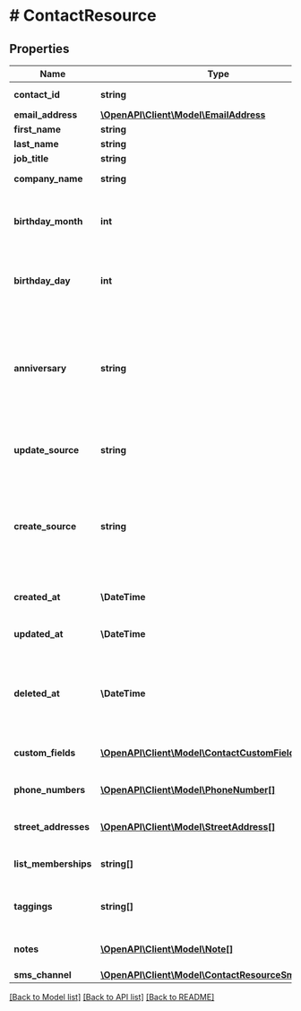 # # ContactResource

## Properties

Name | Type | Description | Notes
------------ | ------------- | ------------- | -------------
**contact_id** | **string** | Unique ID for each contact resource | [optional] [readonly]
**email_address** | [**\OpenAPI\Client\Model\EmailAddress**](EmailAddress.md) |  | [optional]
**first_name** | **string** | The first name of the contact. | [optional]
**last_name** | **string** | The last name of the contact. | [optional]
**job_title** | **string** | The job title of the contact. | [optional]
**company_name** | **string** | The name of the company where the contact works. | [optional]
**birthday_month** | **int** | The month value for the contact&#39;s birthday. Valid values are from 1 through 12. You must use this property with &lt;code&gt;birthday_month&lt;/code&gt;. | [optional]
**birthday_day** | **int** | The day value for the contact&#39;s birthday. Valid values are from 1 through 12. You must use this property with &lt;code&gt;birthday_day&lt;/code&gt;. | [optional]
**anniversary** | **string** | The anniversary date for the contact. For example, this value could be the date when the contact first became a customer of an organization in Constant Contact. Valid date formats are MM/DD/YYYY, M/D/YYYY, YYYY/MM/DD, YYYY/M/D, YYYY-MM-DD, YYYY-M-D,M-D-YYYY, or M-DD-YYYY. | [optional]
**update_source** | **string** | Identifies who last updated the contact; valid values are  &lt;code&gt;Contact&lt;/code&gt; or &lt;code&gt;Account&lt;/code&gt;. | [optional]
**create_source** | **string** | Describes who added the contact; valid values are &lt;code&gt;Contact&lt;/code&gt; or &lt;code&gt;Account&lt;/code&gt;. Your integration must accurately identify &lt;code&gt;create_source&lt;/code&gt; for compliance reasons; value is set when contact is created. | [optional]
**created_at** | **\DateTime** | System generated date and time that the resource was created, in ISO-8601 format. | [optional] [readonly]
**updated_at** | **\DateTime** | System generated date and time that the contact was last updated, in ISO-8601 format. | [optional] [readonly]
**deleted_at** | **\DateTime** | For deleted contacts (&lt;code&gt;email_address&lt;/code&gt; contains &lt;code&gt;opt_out_source&lt;/code&gt; and &lt;code&gt;opt_out_date&lt;/code&gt;), shows the date of deletion. | [optional] [readonly]
**custom_fields** | [**\OpenAPI\Client\Model\ContactCustomField[]**](ContactCustomField.md) | Array of up to 25 &lt;code&gt;custom_field&lt;/code&gt; subresources. | [optional]
**phone_numbers** | [**\OpenAPI\Client\Model\PhoneNumber[]**](PhoneNumber.md) | Array of up to 3 &lt;code&gt;phone_numbers&lt;/code&gt; subresources. | [optional]
**street_addresses** | [**\OpenAPI\Client\Model\StreetAddress[]**](StreetAddress.md) | Array of up to 3 &lt;code&gt;street_addresses&lt;/code&gt; subresources. | [optional]
**list_memberships** | **string[]** | Array of up to 50 &lt;code&gt;list_ids&lt;/code&gt; to which the contact is subscribed. | [optional]
**taggings** | **string[]** | Array of tags (&lt;code&gt;tag_id&lt;/code&gt;) assigned to the contact, up to a maximum of 50. | [optional]
**notes** | [**\OpenAPI\Client\Model\Note[]**](Note.md) | An array of notes about the contact listed by most recent note first. | [optional]
**sms_channel** | [**\OpenAPI\Client\Model\ContactResourceSmsChannel**](ContactResourceSmsChannel.md) |  | [optional]

[[Back to Model list]](../../README.md#models) [[Back to API list]](../../README.md#endpoints) [[Back to README]](../../README.md)

